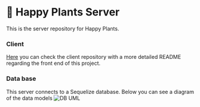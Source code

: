 # 🌱 Happy Plants Server

This is the server repository for Happy Plants.

### Client
[Here](https://github.com/micsoni/my-plants-health-app-client) you can check the client repository with a more detailed README regarding the front end of this project.


### Data base
This server connects to a Sequelize database.
Below you can see a diagram of the data models 
![DB UML](https://res.cloudinary.com/plants-health/image/upload/v1585922312/Screenshot_from_2020-04-03_15-57-30_qiifqk.png)
